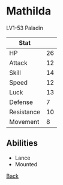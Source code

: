 # Mathilda

LV1-53 Paladin

| Stat       | <!-- --> |
| ---------- | -------- |
| HP         | 26       |
| Attack     | 12       |
| Skill      | 14       |
| Speed      | 12       |
| Luck       | 13       |
| Defense    | 7        |
| Resistance | 10       |
| Movement   | 8        |

## Abilities

- Lance
- Mounted

[Back](../README.md)
